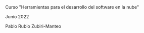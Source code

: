 Curso "Herramientas para el desarrollo del software en la nube"

Junio 2022

Pablo Rubio 
Zubiri-Manteo
